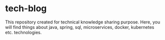 # tech-blog
This repository created for technical knowledge sharing purpose. Here, you will find things about java, spring, sql, microservices, docker, kubernetes etc. technologies.
